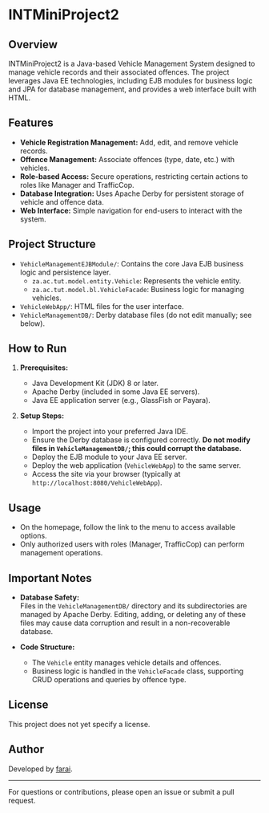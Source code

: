 # INTMiniProject2

## Overview

INTMiniProject2 is a Java-based Vehicle Management System designed to manage vehicle records and their associated offences. The project leverages Java EE technologies, including EJB modules for business logic and JPA for database management, and provides a web interface built with HTML.

## Features

- **Vehicle Registration Management:** Add, edit, and remove vehicle records.
- **Offence Management:** Associate offences (type, date, etc.) with vehicles.
- **Role-based Access:** Secure operations, restricting certain actions to roles like Manager and TrafficCop.
- **Database Integration:** Uses Apache Derby for persistent storage of vehicle and offence data.
- **Web Interface:** Simple navigation for end-users to interact with the system.

## Project Structure

- `VehicleManagementEJBModule/`: Contains the core Java EJB business logic and persistence layer.
  - `za.ac.tut.model.entity.Vehicle`: Represents the vehicle entity.
  - `za.ac.tut.model.bl.VehicleFacade`: Business logic for managing vehicles.
- `VehicleWebApp/`: HTML files for the user interface.
- `VehicleManagementDB/`: Derby database files (do not edit manually; see below).

## How to Run

1. **Prerequisites:**
   - Java Development Kit (JDK) 8 or later.
   - Apache Derby (included in some Java EE servers).
   - Java EE application server (e.g., GlassFish or Payara).

2. **Setup Steps:**
   - Import the project into your preferred Java IDE.
   - Ensure the Derby database is configured correctly. **Do not modify files in `VehicleManagementDB/`; this could corrupt the database.**
   - Deploy the EJB module to your Java EE server.
   - Deploy the web application (`VehicleWebApp`) to the same server.
   - Access the site via your browser (typically at `http://localhost:8080/VehicleWebApp`).

## Usage

- On the homepage, follow the link to the menu to access available options.
- Only authorized users with roles (Manager, TrafficCop) can perform management operations.

## Important Notes

- **Database Safety:**  
  Files in the `VehicleManagementDB/` directory and its subdirectories are managed by Apache Derby. Editing, adding, or deleting any of these files may cause data corruption and result in a non-recoverable database.

- **Code Structure:**  
  - The `Vehicle` entity manages vehicle details and offences.
  - Business logic is handled in the `VehicleFacade` class, supporting CRUD operations and queries by offence type.

## License

This project does not yet specify a license.

## Author

Developed by [farai](https://github.com/Fatso0112).

---

For questions or contributions, please open an issue or submit a pull request.
